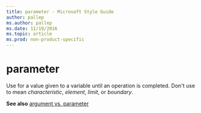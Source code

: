```yaml
---
title: parameter - Microsoft Style Guide
author: pallep
ms.author: pallep
ms.date: 11/19/2016
ms.topic: article
ms.prod: non-product-specific
---
```


# parameter

Use for a value given to a variable until an operation is completed. Don't use to mean *characteristic*, *element*, *limit*, or *boundary*.

**See also** [argument vs. parameter](/style-guide/a-z-word-list-term-collections/a/argument-vs-parameter)
